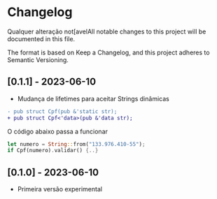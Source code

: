 # Changelog
Qualquer alteração not[avelAll notable changes to this project will be documented in this file.

The format is based on Keep a Changelog, and this project adheres to Semantic Versioning.

## [0.1.1] - 2023-06-10

- Mudança de lifetimes para aceitar Strings dinâmicas 

```diff
- pub struct Cpf(pub &'static str);
+ pub struct Cpf<'data>(pub &'data str);
```

O código abaixo passa a funcionar

```rust
let numero = String::from("133.976.410-55");
if Cpf(numero).validar() {..}
```

## [0.1.0] - 2023-06-10

- Primeira versão experimental 
